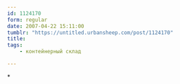 ```yaml
---
id: 1124170
form: regular
date: 2007-04-22 15:11:00
tumblr: "https://untitled.urbansheep.com/post/1124170"
title:
tags:
    - контейнерный склад

---
```


<p>*</p>

